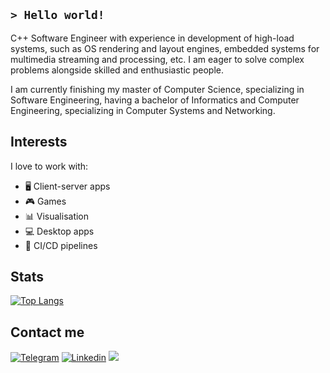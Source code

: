 <!--
**ISPlatonov/ISPlatonov** is a ✨ _special_ ✨ repository because its `README.md` (this file) appears on your GitHub profile.

Here are some ideas to get you started:

- 🔭 I’m currently working on ...
- 🌱 I’m currently learning ...
- 👯 I’m looking to collaborate on ...
- 🤔 I’m looking for help with ...
- 💬 Ask me about ...
- 📫 How to reach me: ...
- 😄 Pronouns: ...
- ⚡ Fun fact: ...
-->

## ``> Hello world!``

C++ Software Engineer with experience in development of high-load systems, such as OS rendering and layout engines, embedded systems for multimedia streaming and processing, etc. I am eager to solve complex problems alongside skilled and enthusiastic people.

I am currently finishing my master of Computer Science, specializing in Software Engineering, having a bachelor of Informatics and Computer Engineering, specializing in Computer Systems and Networking.

## Interests

I love to work with:

- 🖥 Client-server apps
- 🎮 Games
- 📊 Visualisation
- 💻 Desktop apps
- 🐳 CI/CD pipelines

## Stats

[![Top Langs](https://github-readme-stats.vercel.app/api/top-langs/?username=ISPlatonov&hide=jupyter%20notebook,html,css,roff&theme=nord&layout=compact)](https://github.com/anuraghazra/github-readme-stats)

## Contact me
[![Telegram](https://img.shields.io/badge/-telegram-black?style=for-the-badge&logo=telegram)](https://t.me/isplatonov)
[![Linkedin](https://img.shields.io/badge/-linkedin-informational?style=for-the-badge&logo=linkedin)](https://www.linkedin.com/in/isplatonov)
[![](https://img.shields.io/badge/My%20resume-gray?style=for-the-badge)](https://isplatonov.github.io/CV/)
